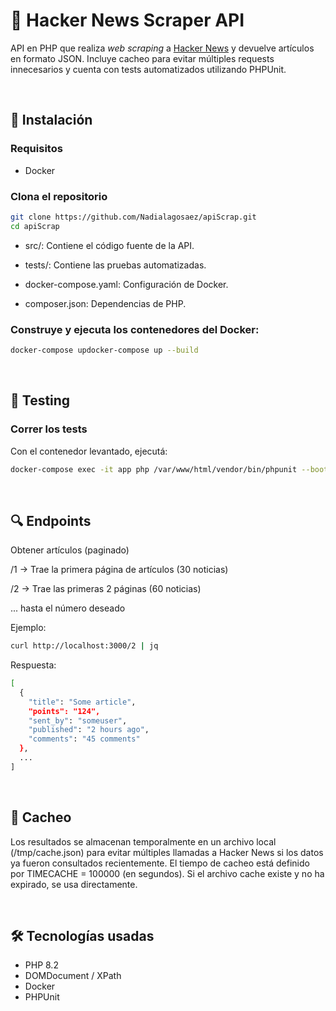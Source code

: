 # 📰 Hacker News Scraper API

API en PHP que realiza *web scraping* a [Hacker News](https://news.ycombinator.com) y devuelve artículos en formato JSON. 
Incluye cacheo para evitar múltiples requests innecesarios y cuenta con tests automatizados utilizando PHPUnit.

</br>



## 🚀 Instalación

### Requisitos
- Docker

### Clona el repositorio

```bash
git clone https://github.com/Nadialagosaez/apiScrap.git
cd apiScrap
```

- src/: Contiene el código fuente de la API.

- tests/: Contiene las pruebas automatizadas.

- docker-compose.yaml: Configuración de Docker.

- composer.json: Dependencias de PHP.


### Construye y ejecuta los contenedores del Docker:

```bash
docker-compose updocker-compose up --build
```

</br>

## 🧪 Testing

### Correr los tests

Con el contenedor levantado, ejecutá:

```bash
docker-compose exec -it app php /var/www/html/vendor/bin/phpunit --bootstrap /var/www/html/bootstrap.php
```
</br>

## 🔍 Endpoints

Obtener artículos (paginado)

/1 → Trae la primera página de artículos (30 noticias)

/2 → Trae las primeras 2 páginas (60 noticias)

... hasta el número deseado



Ejemplo:
```bash
curl http://localhost:3000/2 | jq
```

Respuesta:
```bash
[
  {
    "title": "Some article",
    "points": "124",
    "sent_by": "someuser",
    "published": "2 hours ago",
    "comments": "45 comments"
  },
  ...
]
```

</br>

## 💾 Cacheo

Los resultados se almacenan temporalmente en un archivo local (/tmp/cache.json) para evitar múltiples llamadas a Hacker News si los datos ya fueron consultados recientemente.
El tiempo de cacheo está definido por TIMECACHE = 100000 (en segundos).
Si el archivo cache existe y no ha expirado, se usa directamente.

</br>

## 🛠️ Tecnologías usadas

- PHP 8.2
- DOMDocument / XPath
- Docker
- PHPUnit


